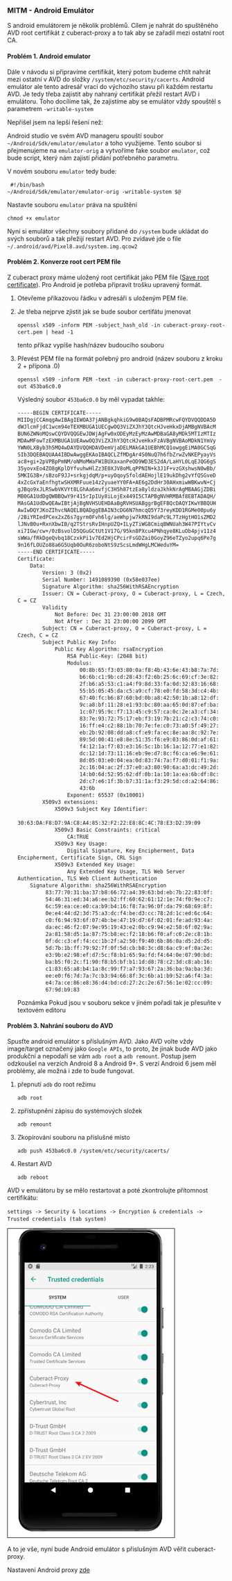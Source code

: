 ### MITM - Android Emulátor

S android emulátorem je několik problémů. Cílem je nahrát do spuštěného AVD root certifikát z cuberact-proxy a to tak aby se zařadil mezi ostatní root CA.

#### Problém 1. Android emulator

Dále v návodu si připravíme certifikát, který potom budeme chtít nahrát mezi ostatní v AVD do složky `/system/etc/security/cacerts`. Android emulátor ale tento adresář vrací do výchozího stavu při každém restartu AVD.
Je tedy třeba zajistit aby nahraný certifikát přežil restart AVD i emulátoru.
Toho docílíme tak, že zajistíme aby se emulátor vždy spouštěl s parametrem `-writable-system`

Nepřišel jsem na lepší řešení než:

Android studio ve svém AVD manageru spouští soubor `~/Android/Sdk/emulator/emulator` a toho využijeme.
Tento soubor si přejmenujeme na `emulator-orig` a vytvoříme fake soubor `emulator`, což bude script, který nám zajistí přidání potřebného parametru.

V novém souboru `emulator` tedy bude:

```batch
 #!/bin/bash
~/Android/Sdk/emulator/emulator-orig -writable-system $@
```

Nastavte souboru `emulator` práva na spuštění
```batch
chmod +x emulator
```

Nyní si emulátor všechny soubory přidané do `/system` bude ukládat do svých souborů a tak přežijí restart AVD. Pro zvídavé jde o file `~/.android/avd/Pixel8.avd/system.img.qcow2`

#### Problém 2. Konverze root cert PEM file 

Z cuberact proxy máme uložený root certifikát jako PEM file ([Save root certificate](https://github.com/cuberact/cuberact-proxy/blob/master/save-root-certificate.md)). Pro Android je potřeba připravit trošku upravený formát.

1. Otevřeme příkazovou řádku v adresáři s uloženým PEM file.
2. Je třeba nejprve zjistit jak se bude soubor certifátu jmenovat

    ```batch 
    openssl x509 -inform PEM -subject_hash_old -in cuberact-proxy-root-cert.pem | head -1
    ```
    tento příkaz vypíše hash/název budoucího souboru
    
3. Převést PEM file na formát pořebný pro android (název souboru z kroku 2 + přípona .0)

    ```batch 
    openssl x509 -inform PEM -text -in cuberact-proxy-root-cert.pem  -out 453ba6c0.0
    ```

    Výsledný soubor `453ba6c0.0` by měl vypadat takhle:
    
    ```text
    -----BEGIN CERTIFICATE-----
    MIIDgjCCAmqgAwIBAgIEWOA37jANBgkqhkiG9w0BAQsFADBPMRcwFQYDVQQDDA5D
    dWJlcmFjdC1wcm94eTEXMBUGA1UECgwOQ3ViZXJhY3QtcHJveHkxDjAMBgNVBAcM
    BUN6ZWNoMQswCQYDVQQGEwJDWjAgFw0xODEyMzEyMzAwMDBaGA8yMDk5MTIzMTIz
    MDAwMFowTzEXMBUGA1UEAwwOQ3ViZXJhY3QtcHJveHkxFzAVBgNVBAoMDkN1YmVy
    YWN0LXByb3h5MQ4wDAYDVQQHDAVDemVjaDELMAkGA1UEBhMCQ1owggEiMA0GCSqG
    SIb3DQEBAQUAA4IBDwAwggEKAoIBAQCLZfMDgAr4S0NuQ7h6fbZrwZvNKEPyayVs
    ac8+gi+2pVPBpPmNM/oNMoMWaFW1BUXaxanPeOD9WD3ES2dA/LaHYL0LqEJQG6gS
    35yovxEo4ZO8gKplDYfvuhwHlZz3E0XJV8oMLqPPNIN+k3J1F+vzGXshwsN0wBb/
    5MKIG3B+/sBzoF9JJ+srkgjdqM/p+uyOqoySfoldAEHojlE19ukDhg2vYfQSGveD
    4xZcGxYaEnfhgtwSHXMRFuue14z2yuaeYY0FA+AE6g2DdHr30AHxmiwWBKwvN+Cj
    gJBqo9xJLRSwbVKVYt8LGhAa6mvfjC3H5h87tzEa8yldzaJkhkNrAgMBAAGjZDBi
    MB0GA1UdDgQWBBQwY9r415rIpIUy8iLojEx449I5CTAPBgNVHRMBAf8EBTADAQH/
    MAsGA1UdDwQEAwIBtjAjBgNVHSUEHDAaBgRVHSUABggrBgEFBQcDAQYIKwYBBQUH
    AwIwDQYJKoZIhvcNAQELBQADggEBAIN3cDG6N7hmcqQ5Y73reyKDD1RGMe00pu6y
    /2BiYRIedPCex2xZ6s7gyrm0Fvh6lg/aeWhpjw7kRNI9daPc9L7TzHgtHO1sZMD2
    lJNvB0u+RxnXbwIB/q2TStrsRvIHnpUZQ+ILyZTiWG8CmiqBWNUah3W47PIYtvCv
    xi7IGw/cw+/0zBsvolD5QGuGCtUt1V17G/95kn8PXcu4PNhqye8KLuOb4pjv11z4
    sWWa/fRkDgeQvbq18CzxkPi1v7Ed2HjCPcirFsGDZai0GoyZ96eTZyo2upq6Pe7g
    9n16fLOUZo88a6G5Uqb0OuR6zoboNtS9zScsLmdWHgLMCWeduYM=
    -----END CERTIFICATE-----
    Certificate:
        Data:
            Version: 3 (0x2)
            Serial Number: 1491089390 (0x58e037ee)
            Signature Algorithm: sha256WithRSAEncryption
            Issuer: CN = Cuberact-proxy, O = Cuberact-proxy, L = Czech, C = CZ
            Validity
                Not Before: Dec 31 23:00:00 2018 GMT
                Not After : Dec 31 23:00:00 2099 GMT
            Subject: CN = Cuberact-proxy, O = Cuberact-proxy, L = Czech, C = CZ
            Subject Public Key Info:
                Public Key Algorithm: rsaEncryption
                    RSA Public-Key: (2048 bit)
                    Modulus:
                        00:8b:65:f3:03:80:0a:f8:4b:43:6e:43:b8:7a:7d:
                        b6:6b:c1:9b:cd:28:43:f2:6b:25:6c:69:cf:3e:82:
                        2f:b6:a5:53:c1:a4:f9:8d:33:fa:0d:32:83:16:68:
                        55:b5:05:45:da:c5:a9:cf:78:e0:fd:58:3d:c4:4b:
                        67:40:fc:b6:87:60:bd:0b:a8:42:50:1b:a8:12:df:
                        9c:a8:bf:11:28:e1:93:bc:80:aa:65:0d:87:ef:ba:
                        1c:07:95:9c:f7:13:45:c9:57:ca:0c:2e:a3:cf:34:
                        83:7e:93:72:75:17:eb:f3:19:7b:21:c2:c3:74:c0:
                        16:ff:e4:c2:88:1b:70:7e:fe:c0:73:a0:5f:49:27:
                        eb:2b:92:08:dd:a8:cf:e9:fa:ec:8e:aa:8c:92:7e:
                        89:5d:00:41:e8:8e:51:35:f6:e9:03:86:0d:af:61:
                        f4:12:1a:f7:83:e3:16:5c:1b:16:1a:12:77:e1:82:
                        dc:12:1d:73:11:16:eb:9e:d7:8c:f6:ca:e6:9e:61:
                        8d:05:03:e0:04:ea:0d:83:74:7a:f7:d0:01:f1:9a:
                        2c:16:04:ac:2f:37:e0:a3:80:90:6a:a3:dc:49:2d:
                        14:b0:6d:52:95:62:df:0b:1a:10:1a:ea:6b:df:8c:
                        2d:c7:e6:1f:3b:b7:31:1a:f3:29:5d:cd:a2:64:86:
                        43:6b
                    Exponent: 65537 (0x10001)
            X509v3 extensions:
                X509v3 Subject Key Identifier: 
                    30:63:DA:F8:D7:9A:C8:A4:85:32:F2:22:E8:8C:4C:78:E3:D2:39:09
                X509v3 Basic Constraints: critical
                    CA:TRUE
                X509v3 Key Usage: 
                    Digital Signature, Key Encipherment, Data Encipherment, Certificate Sign, CRL Sign
                X509v3 Extended Key Usage: 
                    Any Extended Key Usage, TLS Web Server Authentication, TLS Web Client Authentication
        Signature Algorithm: sha256WithRSAEncryption
             83:77:70:31:ba:37:b8:66:72:a4:39:63:bd:eb:7b:22:83:0f:
             54:46:31:ed:34:a6:ee:b2:ff:60:62:61:12:1e:74:f0:9e:c7:
             6c:59:ea:ce:e0:ca:b9:b4:16:f8:7a:96:0f:da:79:68:69:8f:
             0e:e4:44:d2:3d:75:a3:dc:f4:be:d3:cc:78:2d:1c:ed:6c:64:
             c0:f6:94:93:6f:07:4b:be:47:19:d7:6f:02:01:fe:ad:93:4a:
             da:ec:46:f2:07:9e:95:19:43:e2:0b:c9:94:e2:58:6f:02:9a:
             2a:81:58:d5:1a:87:75:b8:ec:f2:18:b6:f0:af:c6:2e:c8:1b:
             0f:dc:c3:ef:f4:cc:1b:2f:a2:50:f9:40:6b:86:0a:d5:2d:d5:
             5d:7b:1b:ff:79:92:7f:0f:5d:cb:b8:3c:d8:6a:c9:ef:0a:2e:
             e3:9b:e2:98:ef:d7:5c:f8:b1:65:9a:fd:f4:64:0e:07:90:bd:
             ba:b5:f0:2c:f1:90:f8:b5:bf:b1:1d:d8:78:c2:3d:c8:ab:16:
             c1:83:65:a8:b4:1a:8c:99:f7:a7:93:67:2a:36:ba:9a:ba:3d:
             ee:e0:f6:7d:7a:7c:b3:94:66:8f:3c:6b:a1:b9:52:a6:f4:3a:
             e4:7a:ce:86:e8:36:d4:bd:cd:27:2c:2e:67:56:1e:02:cc:09:
             67:9d:b9:83
    ```
    Poznámka Pokud jsou v souboru sekce v jiném pořadí tak je přesuňte v textovém editoru
    
#### Problém 3. Nahrání souboru do AVD

Spusťte android emulátor s příslušným AVD. Jako AVD volte vždy image/target označený jako `Google APIs`, to proto, že jinak bude AVD jako produkční a nepodaří se vám `adb root` a `adb remount`. Postup jsem odzkoušel na verzích Android 8 a Android 9+. S verzí Android 6 jsem měl problémy, ale možná i zde to bude fungovat.


1. přepnutí `adb` do root režimu

    ```batch 
    adb root
    ```
2. zpřístupnění zápisu do systémových složek

    ```batch
    adb remount 
    ```
3. Zkopírování souboru na příslušné místo

    ```batch
    adb push 453ba6c0.0 /system/etc/security/cacerts/
    ```
4. Restart AVD

    ```batch
    adb reboot
    ```
AVD v emulátoru by se mělo restartovat a poté zkontrolujte přítomnost certifikátu:

`settings -> Security & locations -> Encryption & credentials -> Trusted credentials (tab system) `

![](https://raw.githubusercontent.com/cuberact/cuberact-proxy/master/images/mitm-android/mitm-android-01.png)

A to je vše, nyní bude Android emulátor s přislušným AVD věřit cuberact-proxy.

Nastavení Android proxy [zde](https://github.com/cuberact/cuberact-proxy/blob/master/android-proxy-settings.md)
